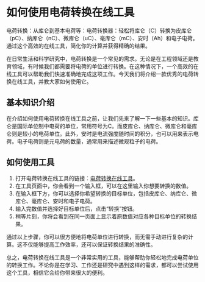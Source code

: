 如何使用电荷转换在线工具
============

电荷转换：从库仑到基本电荷等：电荷转换器：轻松将库仑（C）转换为皮库仑（pC）、纳库仑（nC）、微库仑（uC）、毫库仑（mC）、安时（Ah）和电子电荷。通过这个高效的在线工具，简化你的计算并获得精确的结果。

在日常生活和科学研究中，电荷转换是一个常见的需求。无论是在工程领域还是教育领域，有时候我们都需要将电荷的单位进行转换。在这种情况下，一个高效的在线工具可以帮助我们快速准确地完成这项工作。今天我们将介绍一款优秀的电荷转换在线工具，并教大家如何使用它。

基本知识介绍
------

在介绍如何使用电荷转换在线工具之前，让我们先来了解一下一些基本的知识。库仑是国际单位制中电荷的单位，常用符号为C。而皮库仑、纳库仑、微库仑和毫库仑则是较小的电荷单位。此外，安时是电流强度随时间的积分，也可以用来表示电荷。电子电荷则是元电荷的数量，通常用来描述微观粒子的电荷。

如何使用工具
------

1. 打开电荷转换在线工具的链接：[电荷转换在线工具](https://www.onlinecalculatorsfree.com/zh-cn/convert/electrical-charge-conversion.html)。
2. 在工具页面中，你会看到一个输入框，可以在这里输入你想要转换的数值。
3. 在输入框下方，你可以选择你希望转换的目标单位，包括皮库仑、纳库仑、微库仑、毫库仑、安时和电子电荷。
4. 输入完数值并选择好目标单位后，点击“转换”按钮。
5. 稍等片刻，你将会看到在同一页面上显示着原数值对应各种目标单位的转换结果。

通过以上步骤，你可以很方便地将电荷单位进行转换，而无需手动进行复杂的计算。这不仅能够提高工作效率，还可以保证转换结果的准确性。

总之，电荷转换在线工具是一个非常实用的工具，能够帮助你轻松地完成电荷单位的转换工作。不论你是在学习、工作还是研究中遇到这样的需求，都可以尝试使用这个工具，相信它会给你带来很大的便利。